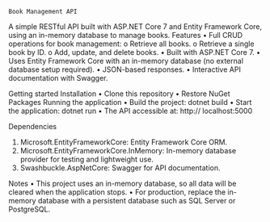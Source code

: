    Book Management API
A simple RESTful API built with ASP.NET Core 7 and Entity Framework Core, using an in-memory database to manage books.
Features
•	Full CRUD operations for book management:
  o	Retrieve all books.
  o	Retrieve a single book by ID.
  o	Add, update, and delete books.
•	Built with ASP.NET Core 7.
•	Uses Entity Framework Core with an in-memory database (no external database setup required).
•	JSON-based responses.
•	Interactive API documentation with Swagger.

Getting started
Installation 
•	Clone this repository
•	Restore NuGet Packages
Running the application
•	Build the project: dotnet build
•	Start the application: dotnet run
•	The API accessible at: http:// localhost:5000

 

Dependencies
1.	Microsoft.EntityFrameworkCore: Entity Framework Core ORM.
2.	Microsoft.EntityFrameworkCore.InMemory: In-memory database provider for testing and lightweight use.
3.	Swashbuckle.AspNetCore: Swagger for API documentation.

Notes
•	This project uses an in-memory database, so all data will be cleared when the application stops.
•	For production, replace the in-memory database with a persistent database such as SQL Server or PostgreSQL.

